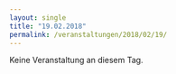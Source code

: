 ```yaml
---
layout: single
title: "19.02.2018"
permalink: /veranstaltungen/2018/02/19/
---
```


Keine Veranstaltung an diesem Tag.

